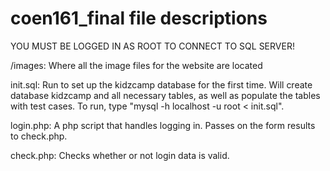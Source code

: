 coen161_final file descriptions
===============================

YOU MUST BE LOGGED IN AS ROOT TO CONNECT TO SQL SERVER!

/images: Where all the image files for the website are located

init.sql: Run to set up the kidzcamp database for the first time. Will create database kidzcamp and all necessary tables, as well as populate the tables with test cases. To run, type "mysql -h localhost -u root < init.sql".

login.php: A php script that handles logging in. Passes on the form results to check.php.

check.php: Checks whether or not login data is valid. 

